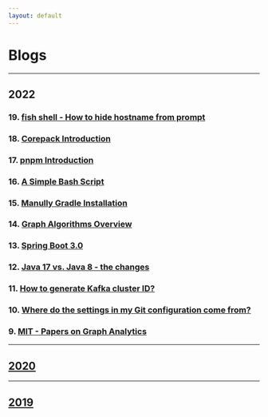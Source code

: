 ```yaml
---
layout: default
---
```


# Blogs

---

## 2022

### 19. [fish shell - How to hide hostname from prompt](./posts/2022/2022-12-22-fish-how-to-hide-hostname-from-prompt.md)

### 18. [Corepack Introduction](./posts/2022/2022-12-20-corepack-intro.md)

### 17. [pnpm Introduction](./posts/2022/2022-12-19-pnpm-intro.md)

### 16. [A Simple Bash Script](./posts/2022/2022-12-06-bash-script.md)

### 15. [Manully Gradle Installation](./posts/2022/2022-11-29-install-gradle.md)

### 14. [Graph Algorithms Overview](./posts/2022/2022-11-28-graph-algorithms-overview.md)

### 13. [Spring Boot 3.0](./posts/2022/2022-11-25-spring-boot-3.md)

### 12. [Java 17 vs. Java 8 - the changes](./posts/2022/2022-11-15-java-17-vs-java-8.md)

### 11. [How to generate Kafka cluster ID?](./posts/2022/2022-11-08-how-to-generate-kafka-cluster-id.md)

### 10. [Where do the settings in my Git configuration come from?](./posts/2022/2022-11-07-git-configuration-come-from.md)

### 9. [MIT - Papers on Graph Analytics](./posts/2022/2022-06-27-mit-papers-on-graph-analytics.md)

---

## [2020](./2020.md)

---

## [2019](./2019.md)
